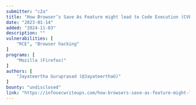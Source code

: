 ```yaml
---
submitter: "c2a"
title: "How Browser’s Save As Feature might lead to Code Execution (CVE-2022–45415)"
date: "2023-01-14"
added: "2024-11-03"
description: ""
vulnerabilities: [
    "RCE", "Browser hacking"
]
programs: [
    "Mozilla (Firefox)"
]
authors: [
    "Jayateertha Guruprasad (@JayateerthaG)"
]
bounty: "undisclosed"
link: "https://infosecwriteups.com/how-browsers-save-as-feature-might-lead-to-code-execution-cve-2022-45415-ebaa8711692"
---
```




